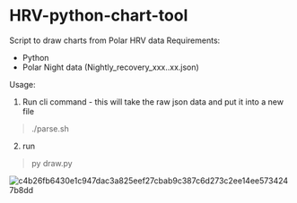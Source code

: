 # HRV-python-chart-tool
Script to draw charts from Polar HRV data
Requirements:
- Python
- Polar Night data (Nightly_recovery_xxx..xx.json)

Usage:
1. Run cli command - this will take the raw json data and put it into a new file
> ./parse.sh
   2. run
> py draw.py

![c4b26fb6430e1c947dac3a825eef27cbab9c387c6d273c2ee14ee5734247b8dd](https://github.com/Clomez/HRV-python-chart-tool/assets/17356557/b6091590-ada7-4b81-8ecc-3dd4eafa1b8e)

